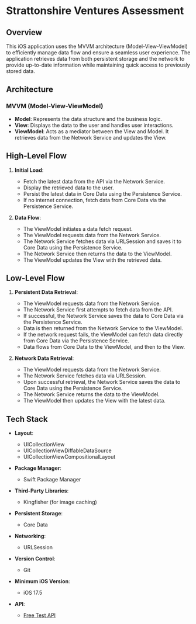 Strattonshire Ventures Assessment
======================

Overview
--------

This iOS application uses the MVVM architecture (Model-View-ViewModel) to efficiently manage data flow and ensure a seamless user experience. The application retrieves data from both persistent storage and the network to provide up-to-date information while maintaining quick access to previously stored data.

Architecture
------------

### MVVM (Model-View-ViewModel)

-   **Model**: Represents the data structure and the business logic.
-   **View**: Displays the data to the user and handles user interactions.
-   **ViewModel**: Acts as a mediator between the View and Model. It retrieves data from the Network Service and updates the View.

High-Level Flow
---------------

1.  **Initial Load**:

    -   Fetch the latest data from the API via the Network Service.
    -   Display the retrieved data to the user.
    -   Persist the latest data in Core Data using the Persistence Service.
    -   If no internet connection, fetch data from Core Data via the Persistence Service.
2.  **Data Flow**:

    -   The ViewModel initiates a data fetch request.
    -   The ViewModel requests data from the Network Service.
    -   The Network Service fetches data via URLSession and saves it to Core Data using the Persistence Service.
    -   The Network Service then returns the data to the ViewModel.
    -   The ViewModel updates the View with the retrieved data.

Low-Level Flow
--------------

1.  **Persistent Data Retrieval**:

    -   The ViewModel requests data from the Network Service.
    -   The Network Service first attempts to fetch data from the API.
    -   If successful, the Network Service saves the data to Core Data via the Persistence Service.
    -   Data is then returned from the Network Service to the ViewModel.
    -   If the network request fails, the ViewModel can fetch data directly from Core Data via the Persistence Service.
    -   Data flows from Core Data to the ViewModel, and then to the View.
2.  **Network Data Retrieval**:

    -   The ViewModel requests data from the Network Service.
    -   The Network Service fetches data via URLSession.
    -   Upon successful retrieval, the Network Service saves the data to Core Data using the Persistence Service.
    -   The Network Service returns the data to the ViewModel.
    -   The ViewModel then updates the View with the latest data.
        

Tech Stack
----------

-   **Layout**:

    -   UICollectionView
    -   UICollectionViewDiffableDataSource
    -   UICollectionViewCompositionalLayout
-   **Package Manager**:

    -   Swift Package Manager
-   **Third-Party Libraries**:

    -   Kingfisher (for image caching)
-   **Persistent Storage**:

    -   Core Data
-   **Networking**:

    -   URLSession
-   **Version Control**:

    -   Git
-   **Minimum iOS Version**:

    -   iOS 17.5
-   **API**:

    -   [Free Test API](https://freetestapi.com/)
